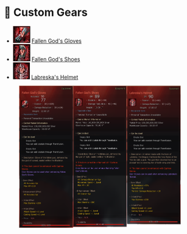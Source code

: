 # 👕 Custom Gears

* ![](../../.gitbook/assets/QQ截图20221102193255.png) ​[Fallen God's Gloves](https://app.gitbook.com/o/6E95JQW2wicYhBCtTi7t/s/rsHvUa2fOkTIm6tW2xyK/\~/changes/Ctsw1NpV140P5iMdUmB1/wiki/custom-gears/fallen-gods-gloves)​
* ​![](../../.gitbook/assets/QQ截图20221102193231.png) [Fallen God's Shoes](https://app.gitbook.com/o/6E95JQW2wicYhBCtTi7t/s/rsHvUa2fOkTIm6tW2xyK/\~/changes/Ctsw1NpV140P5iMdUmB1/wiki/custom-gears/fallen-gods-shoes)​
* ​![](../../.gitbook/assets/QQ截图20221102193309.png) [Labreska's Helmet](https://app.gitbook.com/o/6E95JQW2wicYhBCtTi7t/s/rsHvUa2fOkTIm6tW2xyK/\~/changes/Ctsw1NpV140P5iMdUmB1/wiki/custom-gears/labreskas-helmet)



<figure><img src="../../.gitbook/assets/21.png" alt=""><figcaption></figcaption></figure>
